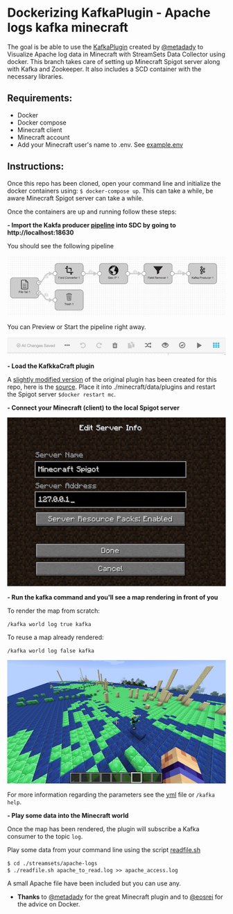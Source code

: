 # Dockerizing KafkaPlugin - Apache logs kafka minecraft

The goal is be able to use the [KafkaPlugin](https://github.com/metadaddy/KafkaPlugin) created by [@metadady](https://github.com/metadaddy) to Visualize Apache log data in Minecraft with StreamSets Data Collector using docker.
This branch takes care of setting up Minecraft Spigot server along with Kafka and Zookeeper. It also includes a SCD container with the necessary libraries.

## Requirements:

* Docker
* Docker compose
* Minecraft client
* Minecraft account
* Add your Minecraft user's name to .env. See [example.env](example.env?raw=true)

## Instructions:

Once this repo has been cloned, open your command line and initialize the docker containers using: `$ docker-compose up`.
This can take a while, be aware Minecraft Spigot server can take a while.

Once the containers are up and running follow these steps:

**- Import the Kakfa producer [pipeline](minecraft-kafka-producer.json?raw=true) into SDC by going to http://localhost:18630**

You should see the following pipeline

[![producer](images/producer.png?raw=true)](images/producer.png)

You can Preview or Start the pipeline right away.

[![start-pipeline](images/preview-start-pipeline.png?raw=true)](images/preview-start-pipeline.png)

**- Load the KafkkaCraft plugin**

A [slightly modified version](minecraft/KafkaCraft.jar?raw=true) of the original plugin has been created for this repo, here is the [source](https://github.com/AngelAlvarado/KafkaPlugin).
Place it into ./minecraft/data/plugins and restart the Spigot server `$docker restart mc`.

**- Connect your Minecraft (client) to the local Spigot server**

[![minecraft-client](images/minecraft-client.png?raw=true)](images/minecraft-client.png)

**- Run the kafka command and you'll see a map rendering in front of you**

To render the map from scratch:
```
/kafka world log true kafka
```

To reuse a map already rendered:
```
/kafka world log false kafka
```

[![minecraft-client](images/world.png?raw=true)](images/world.png)

For more information regarding the parameters see the [yml](https://github.com/AngelAlvarado/KafkaPlugin/blob/master/plugin.yml) file or `/kafka help`.

**- Play some data into the Minecraft world**

Once the map has been rendered, the plugin will subscribe a Kafka consumer to the topic `log`.

Play some data from your command line using the script [readfile.sh](streamsets/data/apache-logs/readfile.sh)

```
$ cd ./streamsets/apache-logs
$ ./readfile.sh apache_to_read.log >> apache_access.log
```

A small Apache file have been included but you can use any.


- **Thanks** to [@metadady](https://github.com/metadaddy) for the great Minecraft plugin
and to [@eosrei](https://github.com/eosrei) for the advice on Docker.
